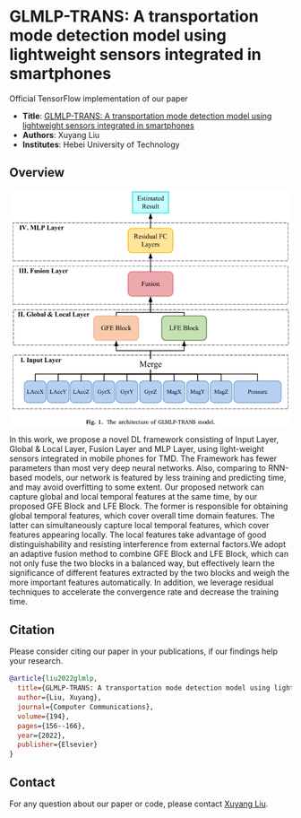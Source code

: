 # GLMLP-TRANS: A transportation mode detection model using lightweight sensors integrated in smartphones
Official TensorFlow implementation of our paper
* **Title**: [GLMLP-TRANS: A transportation mode detection model using lightweight sensors integrated in smartphones](https://www.sciencedirect.com/science/article/abs/pii/S0140366422002535)
* **Authors**: Xuyang Liu
* **Institutes**: Hebei University of Technology <br>

## Overview
<p align="center"> <img src="overview.png" width="500" align="center"> </p>
In this work, we propose a novel DL framework consisting of Input Layer, Global & Local Layer, Fusion Layer and MLP Layer, using light-weight sensors integrated in mobile phones for TMD. The Framework has fewer parameters than most very deep neural networks. Also, comparing to RNN-based models, our network is featured by less training and predicting time, and may avoid overfitting to some extent. Our proposed network can capture global and local temporal features at the same time, by our proposed GFE Block and LFE Block. The former is responsible for obtaining global temporal features, which cover overall time domain features. The latter can simultaneously capture local temporal features, which cover features appearing locally. The local features take advantage of good distinguishability and resisting interference from external factors.We adopt an adaptive fusion method to combine GFE Block and LFE Block, which can not only fuse the two blocks in a balanced way, but effectively learn the significance of different features extracted by the two blocks and weigh the more important features automatically. In addition, we leverage residual techniques to accelerate the convergence rate and decrease the training time.

## Citation
Please consider citing our paper in your publications, if our findings help your research.
```bibtex
@article{liu2022glmlp,
  title={GLMLP-TRANS: A transportation mode detection model using lightweight sensors integrated in smartphones},
  author={Liu, Xuyang},
  journal={Computer Communications},
  volume={194},
  pages={156--166},
  year={2022},
  publisher={Elsevier}
}
```

## Contact
For any question about our paper or code, please contact [Xuyang Liu](liuxuyang@stu.scu.edu.cn).
